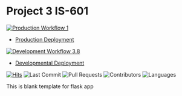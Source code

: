 # Project 3 IS-601

[![Production Workflow 1](https://github.com/DianaZawislak/IS601-Project-3/actions/workflows/prod.yml/badge.svg)](https://github.com/DianaZawislak/IS601-Project-3/actions/workflows/prod.yml)

* [Production Deployment](https://test-production-diana.herokuapp.com/)


[![Development Workflow 3.8](https://github.com/DianaZawislak/IS601-Project-3/actions/workflows/dev.yml/badge.svg)](https://github.com/DianaZawislak/IS601-Project-3/actions/workflows/dev.yml)

* [Developmental Deployment](https://test-dev-diana.herokuapp.com/)


[![Hits](https://hits.seeyoufarm.com/api/count/incr/badge.svg?url=https%3A%2F%2Fhttps%2F%2Fgithub.com%2FDianaZawislak%2Fproj3%2Fhit-counter&count_bg=%23E746CB&title_bg=%23555555&icon=&icon_color=%23E7E7E7&title=hits&edge_flat=false)](https://hits.seeyoufarm.com)
![Last Commit](https://img.shields.io/github/last-commit/DianaZawislak/IS601-Project-3?style=plastic)
![Pull Requests](https://img.shields.io/github/issues-pr/DianaZawislak/IS601-Project-3?style=plastic)
![Contributors](https://img.shields.io/github/contributors/DianaZawislak/IS601-Project-3?style=plastic)
![Languages](https://img.shields.io/github/languages/count/DianaZawislak/IS601-Project-3?style=plastic) 

This is blank template for flask app
